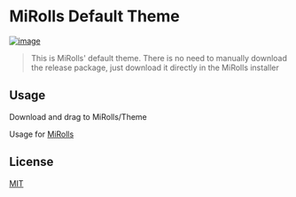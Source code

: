 # MiRolls Default Theme
[![image](https://img.shields.io/badge/Author-liangmi-blue)](https://github.com/liangmiQwQ)
> This is MiRolls' default theme. There is no need to manually download the release package, just download it directly in the MiRolls installer

## Usage
Download and drag to MiRolls/Theme

Usage for [MiRolls](https://github.com/MiRolls/MiRolls)

## License

[MIT](https://mit-license.org)